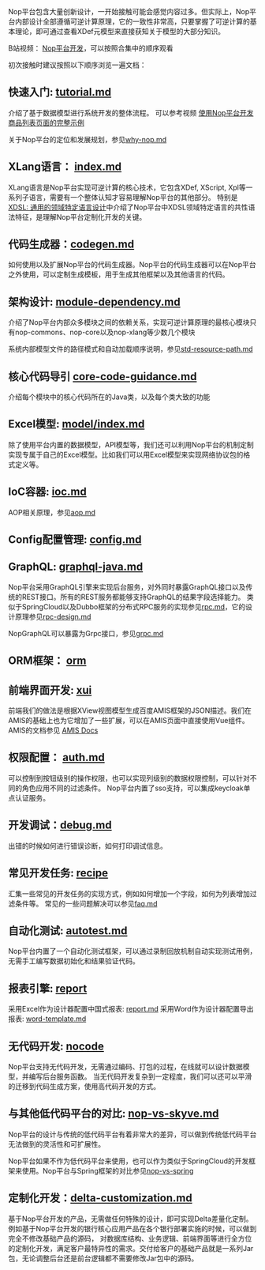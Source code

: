Nop平台包含大量创新设计，一开始接触可能会感觉内容过多。但实际上，Nop平台内部设计全部遵循可逆计算原理，它的一致性非常高，只要掌握了可逆计算的基本理论，即可通过查看XDef元模型来直接获知关于模型的大部分知识。

B站视频： [Nop平台开发](https://www.bilibili.com/video/BV1u84y1w7kX/)，可以按照合集中的顺序观看

初次接触时建议按照以下顺序浏览一遍文档：

## 快速入门: [tutorial.md](tutorial/tutorial.md)

介绍了基于数据模型进行系统开发的整体流程。
可以参考视频 [使用Nop平台开发商品列表页面的完整示例](https://www.bilibili.com/video/BV1384y1g78L/)

关于Nop平台的定位和发展规划，参见[why-nop.md](./why-nop.md)

## XLang语言： [index.md](dev-guide/xlang/index.md)

XLang语言是Nop平台实现可逆计算的核心技术，它包含XDef, XScript, Xpl等一系列子语言，需要有一个整体认知才容易理解Nop平台的其他部分。
特别是 [XDSL: 通用的领域特定语言设计](dev-guide/xlang/xdsl.md)中介绍了Nop平台中XDSL领域特定语言的共性语法特征，是理解Nop平台定制化开发的关键。

## 代码生成器：[codegen.md](dev-guide/codegen.md)

如何使用以及扩展Nop平台的代码生成器。Nop平台的代码生成器可以在Nop平台之外使用，可以定制生成模板，用于生成其他框架以及其他语言的代码。

## 架构设计: [module-dependency.md](arch/module-dependency.md)

介绍了Nop平台内部众多模块之间的依赖关系，实现可逆计算原理的最核心模块只有nop-commons、nop-core以及nop-xlang等少数几个模块

系统内部模型文件的路径模式和自动加载顺序说明，参见[std-resource-path.md](dev-guide/vfs/std-resource-path.md)

## 核心代码导引 [core-code-guidance.md](core-code-guidance.md)

介绍每个模块中的核心代码所在的Java类，以及每个类大致的功能

## Excel模型: [model/index.md](dev-guide/model/index.md)

除了使用平台内置的数据模型，API模型等，我们还可以利用Nop平台的机制定制实现专属于自己的Excel模型。比如我们可以用Excel模型来实现网络协议包的格式定义等。

## IoC容器: [ioc.md](dev-guide/ioc.md)

AOP相关原理，参见[aop.md](dev-guide/ioc/aop.md)

## Config配置管理: [config.md](dev-guide/config.md)

## GraphQL: [graphql-java.md](dev-guide/graphql/graphql-java.md)

Nop平台采用GraphQL引擎来实现后台服务，对外同时暴露GraphQL接口以及传统的REST接口。所有的REST服务都能够支持GraphQL的结果字段选择能力。
类似于SpringCloud以及Dubbo框架的分布式RPC服务的实现参见[rpc.md](dev-guide/microservice/rpc.md)，它的设计原理参见[rpc-design.md](dev-guide/microservice/rpc-design.md)

NopGraphQL可以暴露为Grpc接口，参见[grpc.md](dev-guide/microservice/grpc.md)

## ORM框架： [orm](dev-guide/orm/index.md)

## 前端界面开发: [xui](dev-guide/xui/index.md)

前端我们的做法是根据XView视图模型生成百度AMIS框架的JSON描述。我们在AMIS的基础上也为它增加了一些扩展，可以在AMIS页面中直接使用Vue组件。
AMIS的文档参见 [AMIS Docs](https://aisuda.bce.baidu.com/amis/zh-CN/docs/index)

## 权限配置： [auth.md](dev-guide/auth/auth.md)

可以控制到按钮级别的操作权限，也可以实现列级别的数据权限控制，可以针对不同的角色应用不同的过滤条件。
Nop平台内置了sso支持，可以集成keycloak单点认证服务。

## 开发调试：[debug.md](dev-guide/debug.md)

出错的时候如何进行错误诊断，如何打印调试信息。

## 常见开发任务: [recipe](dev-guide/recipe/index.md)

汇集一些常见的开发任务的实现方式，例如如何增加一个字段，如何为列表增加过滤条件等。
常见的一些问题解决可以参见[faq.md](faq/faq.md)

## 自动化测试: [autotest.md](dev-guide/autotest.md)

Nop平台内置了一个自动化测试框架，可以通过录制回放机制自动实现测试用例，无需手工编写数据初始化和结果验证代码。

## 报表引擎: [report](dev-guide/report/index.md)

采用Excel作为设计器配置中国式报表: [report.md](user-guide/report.md)
采用Word作为设计器配置导出报表: [word-template.md](dev-guide/report/word-template.md)

## 无代码开发: [nocode](dev-guide/nocode/index.md)

Nop平台支持无代码开发，无需通过编码、打包的过程，在线就可以设计数据模型，并编写后台服务函数。
当无代码开发复杂到一定程度，我们可以还可以平滑的迁移到代码生成方案，使用高代码开发的方式。

## 与其他低代码平台的对比: [nop-vs-skyve.md](compare/nop-vs-skyve.md)

Nop平台的设计与传统的低代码平台有着非常大的差异，可以做到传统低代码平台无法做到的灵活性和可扩展性。

Nop平台如果不作为低代码平台来使用，也可以作为类似于SpringCloud的开发框架来使用。Nop平台与Spring框架的对比参见[nop-vs-spring](compare/nop-vs-springcloud.md)

## 定制化开发：[delta-customization.md](dev-guide/delta/delta-customization.md)

基于Nop平台开发的产品，无需做任何特殊的设计，即可实现Delta差量化定制。例如基于Nop平台开发的银行核心应用产品在各个银行部署实施的时候，可以做到完全不修改基础产品的源码，
对数据库结构、业务逻辑、前端界面等进行全方位的定制化开发，满足客户最特异性的需求。交付给客户的基础产品就是一系列Jar包，无论调整后台还是前台逻辑都不需要修改Jar包中的源码。
